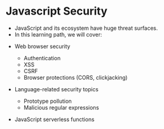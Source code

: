 # Javascript Security

- JavaScript and its ecosystem have huge threat surfaces.
- In this learning path, we will cover:

* Web browser security

  - Authentication
  - XSS
  - CSRF
  - Browser protections (CORS, clickjacking)

* Language-related security topics

  - Prototype pollution
  - Malicious regular expressions

* JavaScript serverless functions
